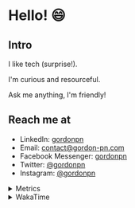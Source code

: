# Hello! 😄

## Intro

I like tech (surprise!).

I'm curious and resourceful.

Ask me anything, I'm friendly!

## Reach me at

- LinkedIn: [gordonpn](https://www.linkedin.com/in/gordonpn/)
- Email: [contact@gordon-pn.com](mailto:contact@gordon-pn.com)
- Facebook Messenger: [gordonpn](https://www.messenger.com/t/Gordonpn)
- Twitter: [@gordonpn](https://twitter.com/Gordonpn)
- Instagram: [@gordonpn](https://www.instagram.com/gordonpn/)

<details>
  <summary>Metrics</summary>

  <img align="center" src="https://github.com/gordonpn/gordonpn/blob/master/github-metrics.svg" alt="GitHub Metrics">

</details>

<details>
  <summary>WakaTime</summary>

  <!--START_SECTION:waka-->
**I'm an Early 🐤** 

```text
🌞 Morning    178 commits    █████░░░░░░░░░░░░░░░░░░░░   21.63% 
🌆 Daytime    313 commits    █████████░░░░░░░░░░░░░░░░   38.03% 
🌃 Evening    296 commits    █████████░░░░░░░░░░░░░░░░   35.97% 
🌙 Night      36 commits     █░░░░░░░░░░░░░░░░░░░░░░░░   4.37%

```
📅 **I'm Most Productive on Wednesday** 

```text
Monday       128 commits    ████░░░░░░░░░░░░░░░░░░░░░   15.55% 
Tuesday      101 commits    ███░░░░░░░░░░░░░░░░░░░░░░   12.27% 
Wednesday    185 commits    █████░░░░░░░░░░░░░░░░░░░░   22.48% 
Thursday     110 commits    ███░░░░░░░░░░░░░░░░░░░░░░   13.37% 
Friday       124 commits    ███░░░░░░░░░░░░░░░░░░░░░░   15.07% 
Saturday     61 commits     █░░░░░░░░░░░░░░░░░░░░░░░░   7.41% 
Sunday       114 commits    ███░░░░░░░░░░░░░░░░░░░░░░   13.85%

```


📊 **This Week I Spent My Time On** 

```text
💬 Programming Languages: 
Java                     11 hrs 42 mins      █████████████░░░░░░░░░░░░   54.47% 
Ruby                     2 hrs 18 mins       ██░░░░░░░░░░░░░░░░░░░░░░░   10.72% 
YAML                     2 hrs 15 mins       ██░░░░░░░░░░░░░░░░░░░░░░░   10.49% 
TypeScript               1 hr 55 mins        ██░░░░░░░░░░░░░░░░░░░░░░░   8.97% 
Markdown                 1 hr 9 mins         █░░░░░░░░░░░░░░░░░░░░░░░░   5.42%

🔥 Editors: 
IntelliJ                 18 hrs 56 mins      ██████████████████████░░░   88.13% 
VS Code                  2 hrs 33 mins       ███░░░░░░░░░░░░░░░░░░░░░░   11.87%

```


 Last Updated on 21/10/2022 10:33:39 UTC
<!--END_SECTION:waka-->
</details>

